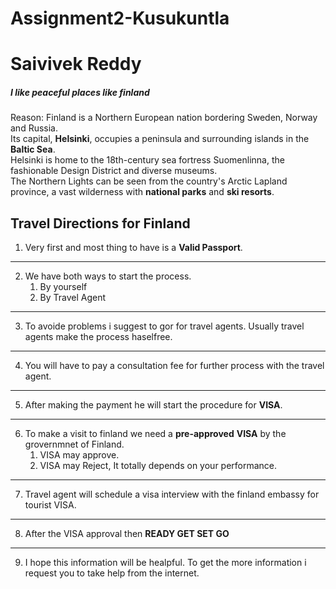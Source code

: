 # Assignment2-Kusukuntla
# Saivivek Reddy
##### I like peaceful places like finland

Reason: Finland is a Northern European nation bordering Sweden, Norway and Russia.<br> Its capital, **Helsinki**, occupies a peninsula and surrounding islands in the **Baltic Sea**. <br> Helsinki is home to the 18th-century sea fortress Suomenlinna, the fashionable Design District and diverse museums. <br> The Northern Lights can be seen from the country's Arctic Lapland province, a vast wilderness with **national parks** and **ski resorts**.

## Travel Directions for Finland 

1. Very first and most thing to have is a **Valid Passport**.
---
2. We have both ways to start the process.
    1. By yourself
    2. By Travel Agent
---
3. To avoide problems i suggest to gor for travel agents. Usually travel agents make the process haselfree. 
---
4. You will have to pay a consultation fee for further process with the travel agent.
---
5. After making the payment he will start the procedure for **VISA**.
---
6. To make a visit to finland we need a **pre-approved** **VISA** by the grovernmnet of Finland.
    1. VISA may approve.
    2. VISA may Reject, It totally depends on your performance.
---
7. Travel agent will schedule a visa interview with the finland embassy for tourist VISA.
---
8. After the VISA approval then **READY GET SET GO**
---
9. I hope this information will be healpful. To get the more information i request you to take help 
from the internet.
